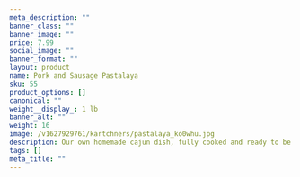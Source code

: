 ```yaml
---
meta_description: ""
banner_class: ""
banner_image: ""
price: 7.99
social_image: ""
banner_format: ""
layout: product
name: Pork and Sausage Pastalaya
sku: 55
product_options: []
canonical: ""
weight__display_: 1 lb
banner_alt: ""
weight: 16
image: /v1627929761/kartchners/pastalaya_ko0whu.jpg
description: Our own homemade cajun dish, fully cooked and ready to be boiled and served.
tags: []
meta_title: ""
---
```

